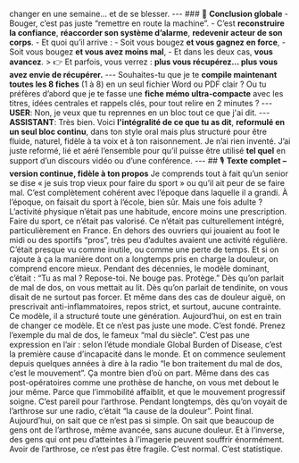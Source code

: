 changer en une semaine… et de se blesser. --- ### 🔁 **Conclusion globale** - Bouger, c’est pas juste “remettre en route la machine”. - C’est **reconstruire la confiance**, **réaccorder son système d’alarme**, **redevenir acteur de son corps**. - Et quoi qu’il arrive : - Soit vous bougez **et vous gagnez en force**, - Soit vous bougez **et vous avez moins mal**, - Et dans les deux cas, **vous avancez**. > 👉 Et parfois, vous verrez : **plus vous récupérez… plus vous avez envie de récupérer.** --- Souhaites-tu que je te **compile maintenant toutes les 8 fiches** (1 à 8) en un seul fichier Word ou PDF clair ? Ou tu préfères d’abord que je te fasse une **fiche mémo ultra-compacte** avec les titres, idées centrales et rappels clés, pour tout relire en 2 minutes ? --- **USER**: Non, je veux que tu reprennes en un bloc tout ce que j'ai dit. --- **ASSISTANT**: Très bien. Voici **l'intégralité de ce que tu as dit**, **reformulé en un seul bloc continu**, dans ton style oral mais plus structuré pour être fluide, naturel, fidèle à ta voix et à ton raisonnement. Je n’ai rien inventé. J’ai juste reformé, lié et aéré l’ensemble pour qu’il puisse être utilisé **tel quel** en support d’un discours vidéo ou d’une conférence. --- ## 🎙️ **Texte complet – version continue, fidèle à ton propos** Je comprends tout à fait qu’un senior se dise « je suis trop vieux pour faire du sport » ou qu’il ait peur de se faire mal. C’est complètement cohérent avec l’époque dans laquelle il a grandi. À l’époque, on faisait du sport à l’école, bien sûr. Mais une fois adulte ? L’activité physique n’était pas une habitude, encore moins une prescription. Faire du sport, ce n’était pas valorisé. Ce n’était pas culturellement intégré, particulièrement en France. En dehors des ouvriers qui jouaient au foot le midi ou des sportifs “pros”, très peu d’adultes avaient une activité régulière. C’était presque vu comme inutile, ou comme une perte de temps. Et si on rajoute à ça la manière dont on a longtemps pris en charge la douleur, on comprend encore mieux. Pendant des décennies, le modèle dominant, c’était : “Tu as mal ? Repose-toi. Ne bouge pas. Protège.” Dès qu’on parlait de mal de dos, on vous mettait au lit. Dès qu’on parlait de tendinite, on vous disait de ne surtout pas forcer. Et même dans des cas de douleur aiguë, on prescrivait anti-inflammatoires, repos strict, et surtout, aucune contrainte. Ce modèle, il a structuré toute une génération. Aujourd’hui, on est en train de changer ce modèle. Et ce n’est pas juste une mode. C’est fondé. Prenez l’exemple du mal de dos, le fameux “mal du siècle”. C’est pas une expression en l’air : selon l’étude mondiale Global Burden of Disease, c’est la première cause d’incapacité dans le monde. Et on commence seulement depuis quelques années à dire à la radio “le bon traitement du mal de dos, c’est le mouvement”. Ça montre bien d’où on part. Même dans des cas post-opératoires comme une prothèse de hanche, on vous met debout le jour même. Parce que l’immobilité affaiblit, et que le mouvement progressif soigne. C’est pareil pour l’arthrose. Pendant longtemps, dès qu’on voyait de l’arthrose sur une radio, c’était “la cause de la douleur”. Point final. Aujourd’hui, on sait que ce n’est pas si simple. On sait que beaucoup de gens ont de l’arthrose, même avancée, sans aucune douleur. Et à l’inverse, des gens qui ont peu d’atteintes à l’imagerie peuvent souffrir énormément. Avoir de l’arthrose, ce n’est pas être fragile. C’est normal. C’est statistique.